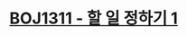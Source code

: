 # [BOJ1311 - 할 일 정하기 1](https://www.acmicpc.net/problem/1311)
<!--tags: bitfield dp, bitmask, dp-->
